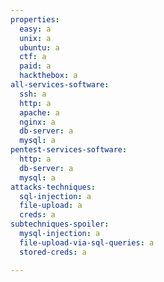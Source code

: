 ```yaml
---
properties:
  easy: a
  unix: a
  ubuntu: a
  ctf: a
  paid: a
  hackthebox: a
all-services-software:
  ssh: a
  http: a
  apache: a
  nginx: a
  db-server: a
  mysql: a
pentest-services-software:
  http: a
  db-server: a
  mysql: a
attacks-techniques:
  sql-injection: a
  file-upload: a
  creds: a
subtechniques-spoiler:
  mysql-injection: a
  file-upload-via-sql-queries: a
  stored-creds: a

---
```

